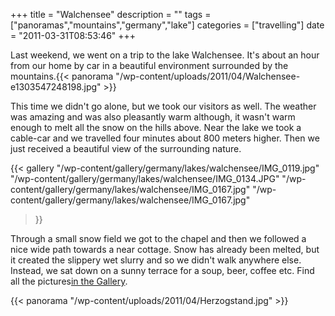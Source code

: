 +++
title = "Walchensee"
description = ""
tags = ["panoramas","mountains","germany","lake"]
categories = ["travelling"]
date = "2011-03-31T08:53:46"
+++

Last weekend, we went on a trip to the lake Walchensee. It's about an hour from our home by car in a
beautiful environment surrounded by the mountains.{{< panorama "/wp-content/uploads/2011/04/Walchensee-e1303547248198.jpg"  >}}

This time we didn't go alone, but we took our visitors as well. The weather was amazing and was also
pleasantly warm although, it wasn't warm enough to melt all the snow on the hills above. Near the
lake we took a cable-car and we travelled four minutes about 800 meters higher. Then we just
received a beautiful view of the surrounding nature.

{{< gallery
    "/wp-content/gallery/germany/lakes/walchensee/IMG_0119.jpg"
    "/wp-content/gallery/germany/lakes/walchensee/IMG_0134.JPG"
    "/wp-content/gallery/germany/lakes/walchensee/IMG_0167.jpg"
    "/wp-content/gallery/germany/lakes/walchensee/IMG_0167.jpg"
>}}

 
 
 
 
 
Through a small snow field we got to the chapel and then we followed a nice wide path towards a near
cottage. Snow has already been melted, but it created the slippery wet slurry and so we didn't walk
anywhere else. Instead, we sat down on a sunny terrace for a soup, beer, coffee etc. Find all the
pictures<a title="Walchensee" href="../gallery/germany/walchensee/" target="_blank">in the
Gallery</a>.

{{< panorama "/wp-content/uploads/2011/04/Herzogstand.jpg"  >}}